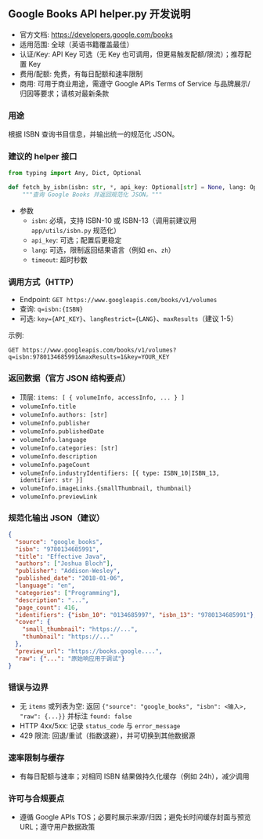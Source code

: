 ## Google Books API helper.py 开发说明

- 官方文档: https://developers.google.com/books
- 适用范围: 全球（英语书籍覆盖最佳）
- 认证/Key: API Key 可选（无 Key 也可调用，但更易触发配额/限流）；推荐配置 Key
- 费用/配额: 免费，有每日配额和速率限制
- 商用: 可用于商业用途，需遵守 Google APIs Terms of Service 与品牌展示/归因等要求；请核对最新条款

### 用途
根据 ISBN 查询书目信息，并输出统一的规范化 JSON。

### 建议的 helper 接口
```python
from typing import Any, Dict, Optional

def fetch_by_isbn(isbn: str, *, api_key: Optional[str] = None, lang: Optional[str] = None, timeout: float = 10.0) -> Dict[str, Any]:
    """查询 Google Books 并返回规范化 JSON。"""
```

- 参数
  - `isbn`: 必填，支持 ISBN-10 或 ISBN-13（调用前建议用 `app/utils/isbn.py` 规范化）
  - `api_key`: 可选；配置后更稳定
  - `lang`: 可选，限制返回结果语言（例如 `en`、`zh`）
  - `timeout`: 超时秒数

### 调用方式（HTTP）
- Endpoint: `GET https://www.googleapis.com/books/v1/volumes`
- 查询: `q=isbn:{ISBN}`
- 可选: `key={API_KEY}`、`langRestrict={LANG}`、`maxResults`（建议 1-5）

示例:
```
GET https://www.googleapis.com/books/v1/volumes?q=isbn:9780134685991&maxResults=1&key=YOUR_KEY
```

### 返回数据（官方 JSON 结构要点）
- 顶层: `items: [ { volumeInfo, accessInfo, ... } ]`
- `volumeInfo.title`
- `volumeInfo.authors: [str]`
- `volumeInfo.publisher`
- `volumeInfo.publishedDate`
- `volumeInfo.language`
- `volumeInfo.categories: [str]`
- `volumeInfo.description`
- `volumeInfo.pageCount`
- `volumeInfo.industryIdentifiers: [{ type: ISBN_10|ISBN_13, identifier: str }]`
- `volumeInfo.imageLinks.{smallThumbnail, thumbnail}`
- `volumeInfo.previewLink`

### 规范化输出 JSON（建议）
```json
{
  "source": "google_books",
  "isbn": "9780134685991",
  "title": "Effective Java",
  "authors": ["Joshua Bloch"],
  "publisher": "Addison-Wesley",
  "published_date": "2018-01-06",
  "language": "en",
  "categories": ["Programming"],
  "description": "...",
  "page_count": 416,
  "identifiers": {"isbn_10": "0134685997", "isbn_13": "9780134685991"},
  "cover": {
    "small_thumbnail": "https://...",
    "thumbnail": "https://..."
  },
  "preview_url": "https://books.google....",
  "raw": {"...": "原始响应用于调试"}
}
```

### 错误与边界
- 无 `items` 或列表为空: 返回 `{"source": "google_books", "isbn": <输入>, "raw": {...}}` 并标注 `found: false`
- HTTP 4xx/5xx: 记录 `status_code` 与 `error_message`
- 429 限流: 回退/重试（指数退避），并可切换到其他数据源

### 速率限制与缓存
- 有每日配额与速率；对相同 ISBN 结果做持久化缓存（例如 24h），减少调用

### 许可与合规要点
- 遵循 Google APIs TOS；必要时展示来源/归因；避免长时间缓存封面与预览 URL；遵守用户数据政策
